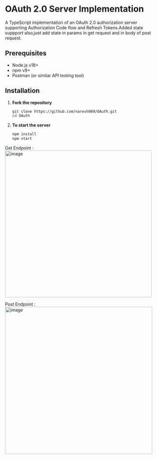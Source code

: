 # OAuth 2.0 Server Implementation

A TypeScript implementation of an OAuth 2.0 authorization server supporting Authorization Code flow and Refresh Tokens.Added state suppport also,just add state in params in get request and in body of post request. 

## Prerequisites

- Node.js v18+
- npm v9+
- Postman (or similar API testing tool)
  

## Installation

1. **Fork the repository**
   ```bash
   git clone https://github.com/naresh989/OAuth.git
   cd OAuth
2. **To start the server**
   ```bash
   npm install
   npm start  

Get Endpoint : 
<img width="482" alt="image" src="https://github.com/user-attachments/assets/8f791160-12cc-45c0-8167-43a1ee0d3dac" />


Post Endpoint : 
<img width="484" alt="image" src="https://github.com/user-attachments/assets/78a0558d-afda-49b9-bf85-fd756e1f988e" />

